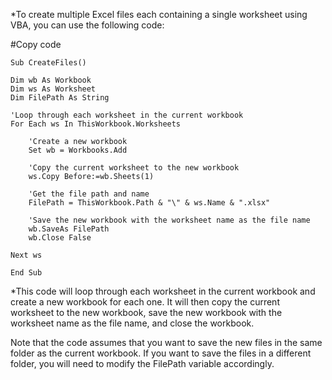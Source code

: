 *To create multiple Excel files each containing a single worksheet using VBA, you can use the following code:

#Copy code

```
Sub CreateFiles()

Dim wb As Workbook
Dim ws As Worksheet
Dim FilePath As String

'Loop through each worksheet in the current workbook
For Each ws In ThisWorkbook.Worksheets

    'Create a new workbook
    Set wb = Workbooks.Add

    'Copy the current worksheet to the new workbook
    ws.Copy Before:=wb.Sheets(1)

    'Get the file path and name
    FilePath = ThisWorkbook.Path & "\" & ws.Name & ".xlsx"

    'Save the new workbook with the worksheet name as the file name
    wb.SaveAs FilePath
    wb.Close False

Next ws

End Sub
```
*This code will loop through each worksheet in the current workbook and create a new workbook for each one. It will then copy the current worksheet to the new workbook, save the new workbook with the worksheet name as the file name, and close the workbook.

Note that the code assumes that you want to save the new files in the same folder as the current workbook. If you want to save the files in a different folder, you will need to modify the FilePath variable accordingly.
